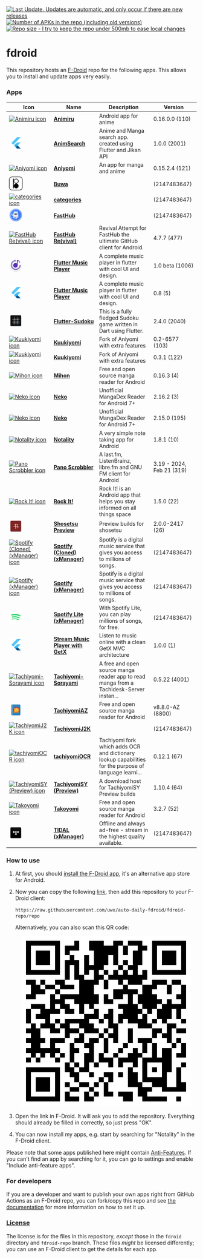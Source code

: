 [![Last Update. Updates are automatic, and only occur if there are new releases](https://img.shields.io/github/last-commit/uwx/auto-daily-fdroid?label=last%20update&style=for-the-badge)](https://github.com/uwx/auto-daily-fdroid/commits/main) [![Number of APKs in the repo (including old versions)](https://img.shields.io/badge/dynamic/json?url=https%3A%2F%2Fgithub.com%2Fuwx%2Fauto-daily-fdroid%2Fraw%2Fmain%2F.github%2Fapk-count.json&query=%24%5B0%5D&style=for-the-badge&label=APKs)](https://github.com/uwx/auto-daily-fdroid/tree/fdroid-repo/repo) [![Repo size - I try to keep the repo under 500mb to ease local changes](https://img.shields.io/github/repo-size/uwx/auto-daily-fdroid?style=for-the-badge)](https://docs.github.com/en/repositories/working-with-files/managing-large-files/about-large-files-on-github#repository-size-limits)

# fdroid
This repository hosts an [F-Droid](https://f-droid.org/) repo for the following apps. This allows you to install and update apps very easily.

### Apps

<!-- This table is auto-generated. Do not edit -->
| Icon | Name | Description | Version |
| --- | --- | --- | --- |
| <a href="https://github.com/Quickdesh/Animiru"><img src="https://raw.githubusercontent.com/uwx/auto-daily-fdroid/fdroid-repo/repo/icons/" alt="Animiru icon" width="36px" height="36px"></a> | [**Animiru**](https://github.com/Quickdesh/Animiru) | Android app for anime | 0.16.0.0 (110) |
| <a href="https://github.com/ArizArmeidi/AnimSearch"><img src="https://raw.githubusercontent.com/uwx/auto-daily-fdroid/fdroid-repo/repo/icons/com.example.anim_search.2001.png" alt="AnimSearch icon" width="36px" height="36px"></a> | [**AnimSearch**](https://github.com/ArizArmeidi/AnimSearch) | Anime and Manga search app. created using Flutter and Jikan API | 1.0.0 (2001) |
| <a href="https://github.com/jmir1/aniyomi"><img src="https://raw.githubusercontent.com/uwx/auto-daily-fdroid/fdroid-repo/repo/icons/" alt="Aniyomi icon" width="36px" height="36px"></a> | [**Aniyomi**](https://github.com/jmir1/aniyomi) | An app for manga and anime | 0.15.2.4 (121) |
| <a href=""><img src="https://raw.githubusercontent.com/uwx/auto-daily-fdroid/fdroid-repo/repo/icons/com.blackunicorn.buwa.4.png" alt="Buwa icon" width="36px" height="36px"></a> | [**Buwa**]() |  |  (2147483647) |
| <a href=""><img src="https://raw.githubusercontent.com/uwx/auto-daily-fdroid/fdroid-repo/repo/icons/" alt="categories icon" width="36px" height="36px"></a> | [**categories**]() |  |  (2147483647) |
| <a href=""><img src="https://raw.githubusercontent.com/uwx/auto-daily-fdroid/fdroid-repo/repo/icons/com.fastaccess.github.461.png" alt="FastHub icon" width="36px" height="36px"></a> | [**FastHub**]() |  |  (2147483647) |
| <a href="https://github.com/LightDestory/FastHub-RE"><img src="https://raw.githubusercontent.com/uwx/auto-daily-fdroid/fdroid-repo/repo/icons/" alt="FastHub Re(vival) icon" width="36px" height="36px"></a> | [**FastHub Re(vival)**](https://github.com/LightDestory/FastHub-RE) | Revival Attempt for FastHub the ultimate GitHub client for Android. | 4.7.7 (477) |
| <a href="https://github.com/amangautam1/flutter-musicplayer"><img src="https://raw.githubusercontent.com/uwx/auto-daily-fdroid/fdroid-repo/repo/icons/com.onedreamers.musicplayer.2006.png" alt="Flutter Music Player icon" width="36px" height="36px"></a> | [**Flutter Music Player**](https://github.com/amangautam1/flutter-musicplayer) | A complete music player in flutter with cool UI and design. | 1.0 beta (1006) |
| <a href="https://github.com/amangautam1/flutter-musicplayer"><img src="https://raw.githubusercontent.com/uwx/auto-daily-fdroid/fdroid-repo/repo/icons/com.yourcompany.musicplayer.5.png" alt="Flutter Music Player icon" width="36px" height="36px"></a> | [**Flutter Music Player**](https://github.com/amangautam1/flutter-musicplayer) | A complete music player in flutter with cool UI and design. | 0.8 (5) |
| <a href="https://github.com/VarunS2002/Flutter-Sudoku"><img src="https://raw.githubusercontent.com/uwx/auto-daily-fdroid/fdroid-repo/repo/icons/com.varuns2002.sudoku.2040.png" alt="Flutter-Sudoku icon" width="36px" height="36px"></a> | [**Flutter-Sudoku**](https://github.com/VarunS2002/Flutter-Sudoku) | This is a fully fledged Sudoku game written in Dart using Flutter. | 2.4.0 (2040) |
| <a href="https://github.com/LuftVerbot/Kuukiyomi"><img src="https://raw.githubusercontent.com/uwx/auto-daily-fdroid/fdroid-repo/repo/icons/" alt="Kuukiyomi icon" width="36px" height="36px"></a> | [**Kuukiyomi**](https://github.com/LuftVerbot/Kuukiyomi) | Fork of Aniyomi with extra features | 0.2-6577 (103) |
| <a href="https://github.com/LuftVerbot/Kuukiyomi"><img src="https://raw.githubusercontent.com/uwx/auto-daily-fdroid/fdroid-repo/repo/icons/" alt="Kuukiyomi icon" width="36px" height="36px"></a> | [**Kuukiyomi**](https://github.com/LuftVerbot/Kuukiyomi) | Fork of Aniyomi with extra features | 0.3.1 (122) |
| <a href="https://github.com/mihonapp/mihon"><img src="https://raw.githubusercontent.com/uwx/auto-daily-fdroid/fdroid-repo/repo/icons/" alt="Mihon icon" width="36px" height="36px"></a> | [**Mihon**](https://github.com/mihonapp/mihon) | Free and open source manga reader for Android | 0.16.3 (4) |
| <a href="https://github.com/CarlosEsco/Neko"><img src="https://raw.githubusercontent.com/uwx/auto-daily-fdroid/fdroid-repo/repo/icons/" alt="Neko icon" width="36px" height="36px"></a> | [**Neko**](https://github.com/CarlosEsco/Neko) | Unofficial MangaDex Reader for Android 7+ | 2.16.2 (3) |
| <a href="https://github.com/CarlosEsco/Neko"><img src="https://raw.githubusercontent.com/uwx/auto-daily-fdroid/fdroid-repo/repo/icons/" alt="Neko icon" width="36px" height="36px"></a> | [**Neko**](https://github.com/CarlosEsco/Neko) | Unofficial MangaDex Reader for Android 7+ | 2.15.0 (195) |
| <a href="https://github.com/xarantolus/notality"><img src="https://raw.githubusercontent.com/uwx/auto-daily-fdroid/fdroid-repo/repo/icons/io.github.xarantolus.notality.10.png" alt="Notality icon" width="36px" height="36px"></a> | [**Notality**](https://github.com/xarantolus/notality) | A very simple note taking app for Android | 1.8.1 (10) |
| <a href="https://github.com/kawaiiDango/pScrobbler"><img src="https://raw.githubusercontent.com/uwx/auto-daily-fdroid/fdroid-repo/repo/icons/" alt="Pano Scrobbler icon" width="36px" height="36px"></a> | [**Pano Scrobbler**](https://github.com/kawaiiDango/pScrobbler) | A last.fm, ListenBrainz, libre.fm and GNU FM client for Android | 3.19 - 2024, Feb 21 (319) |
| <a href="https://github.com/xarantolus/rockit"><img src="https://raw.githubusercontent.com/uwx/auto-daily-fdroid/fdroid-repo/repo/icons/" alt="Rock It! icon" width="36px" height="36px"></a> | [**Rock It!**](https://github.com/xarantolus/rockit) | Rock It! is an Android app that helps you stay informed on all things space | 1.5.0 (22) |
| <a href="https://github.com/shosetsuorg/shosetsu-preview"><img src="https://raw.githubusercontent.com/uwx/auto-daily-fdroid/fdroid-repo/repo/icons/com.github.doomsdayrs.apps.shosetsu.debug.26.png" alt="Shosetsu Preview icon" width="36px" height="36px"></a> | [**Shosetsu Preview**](https://github.com/shosetsuorg/shosetsu-preview) | Preview builds for shosetsu | 2.0.0-2417 (26) |
| <a href="https://github.com/Team-xManager/xManager"><img src="https://raw.githubusercontent.com/uwx/auto-daily-fdroid/fdroid-repo/repo/icons/" alt="Spotify (Cloned) (xManager) icon" width="36px" height="36px"></a> | [**Spotify (Cloned) (xManager)**](https://github.com/Team-xManager/xManager) | Spotify is a digital music service that gives you access to millions of songs. |  (2147483647) |
| <a href="https://github.com/Team-xManager/xManager"><img src="https://raw.githubusercontent.com/uwx/auto-daily-fdroid/fdroid-repo/repo/icons/" alt="Spotify (xManager) icon" width="36px" height="36px"></a> | [**Spotify (xManager)**](https://github.com/Team-xManager/xManager) | Spotify is a digital music service that gives you access to millions of songs. |  (2147483647) |
| <a href="https://github.com/Team-xManager/xManager"><img src="https://raw.githubusercontent.com/uwx/auto-daily-fdroid/fdroid-repo/repo/icons/com.spotify.lite.106326.png" alt="Spotify Lite (xManager) icon" width="36px" height="36px"></a> | [**Spotify Lite (xManager)**](https://github.com/Team-xManager/xManager) | With Spotify Lite, you can play millions of songs, for free. |  (2147483647) |
| <a href="https://github.com/vellt/GetX-Stream-Music-Player-Flutter"><img src="https://raw.githubusercontent.com/uwx/auto-daily-fdroid/fdroid-repo/repo/icons/com.example.music_player_fluttter.1.png" alt="Stream Music Player with GetX icon" width="36px" height="36px"></a> | [**Stream Music Player with GetX**](https://github.com/vellt/GetX-Stream-Music-Player-Flutter) | Listen to music online with a clean GetX MVC architecture | 1.0.0 (1) |
| <a href="https://github.com/Suwayomi/Tachidesk-Sorayomi"><img src="https://raw.githubusercontent.com/uwx/auto-daily-fdroid/fdroid-repo/repo/icons/" alt="Tachiyomi-Sorayami icon" width="36px" height="36px"></a> | [**Tachiyomi-Sorayami**](https://github.com/Suwayomi/Tachidesk-Sorayomi) | A free and open source manga reader app to read manga from a Tachidesk-Server instan... | 0.5.22 (4001) |
| <a href="https://github.com/az4521/TachiyomiAZ"><img src="https://raw.githubusercontent.com/uwx/auto-daily-fdroid/fdroid-repo/repo/icons/eu.kanade.tachiyomi.az.8800.png" alt="TachiyomiAZ icon" width="36px" height="36px"></a> | [**TachiyomiAZ**](https://github.com/az4521/TachiyomiAZ) | Free and open source manga reader for Android | v8.8.0-AZ (8800) |
| <a href=""><img src="https://raw.githubusercontent.com/uwx/auto-daily-fdroid/fdroid-repo/repo/icons/" alt="TachiyomiJ2K icon" width="36px" height="36px"></a> | [**TachiyomiJ2K**]() |  |  (2147483647) |
| <a href="https://github.com/Rattlehead15/tachiyomiOCR"><img src="https://raw.githubusercontent.com/uwx/auto-daily-fdroid/fdroid-repo/repo/icons/" alt="tachiyomiOCR icon" width="36px" height="36px"></a> | [**tachiyomiOCR**](https://github.com/Rattlehead15/tachiyomiOCR) | Tachiyomi fork which adds OCR and dictionary lookup capabilities for the purpose of language learni... | 0.12.1 (67) |
| <a href="https://github.com/jobobby04/TachiyomiSYPreview"><img src="https://raw.githubusercontent.com/uwx/auto-daily-fdroid/fdroid-repo/repo/icons/" alt="TachiyomiSY (Preview) icon" width="36px" height="36px"></a> | [**TachiyomiSY (Preview)**](https://github.com/jobobby04/TachiyomiSYPreview) | A download host for TachiyomiSY Preview builds | 1.10.4 (64) |
| <a href="https://github.com/CrepeTF/Takoyomi"><img src="https://raw.githubusercontent.com/uwx/auto-daily-fdroid/fdroid-repo/repo/icons/" alt="Takoyomi icon" width="36px" height="36px"></a> | [**Takoyomi**](https://github.com/CrepeTF/Takoyomi) | Free and open source manga reader for Android | 3.2.7 (52) |
| <a href="https://github.com/Team-xManager/xManager"><img src="https://raw.githubusercontent.com/uwx/auto-daily-fdroid/fdroid-repo/repo/icons/com.aspiro.tidal.1151.png" alt="TIDAL (xManager) icon" width="36px" height="36px"></a> | [**TIDAL (xManager)**](https://github.com/Team-xManager/xManager) | Offline and always ad-free - stream in the highest quality available. |  (2147483647) |
<!-- end apps table -->

### How to use
1. At first, you should [install the F-Droid app](https://f-droid.org/), it's an alternative app store for Android.
2. Now you can copy the following [link](https://raw.githubusercontent.com/uwx/auto-daily-fdroid/fdroid-repo/repo), then add this repository to your F-Droid client:

    ```
    https://raw.githubusercontent.com/uwx/auto-daily-fdroid/fdroid-repo/repo
    ```

    Alternatively, you can also scan this QR code:

    <p align="center">
      <img src=".github/qrcode.png?raw=true" alt="F-Droid repo QR code"/>
    </p>

3. Open the link in F-Droid. It will ask you to add the repository. Everything should already be filled in correctly, so just press "OK".
4. You can now install my apps, e.g. start by searching for "Notality" in the F-Droid client.

Please note that some apps published here might contain [Anti-Features](https://f-droid.org/en/docs/Anti-Features/). If you can't find an app by searching for it, you can go to settings and enable "Include anti-feature apps".

### For developers
If you are a developer and want to publish your own apps right from GitHub Actions as an F-Droid repo, you can fork/copy this repo and see  [the documentation](setup.md) for more information on how to set it up.

### [License](LICENSE)
The license is for the files in this repository, *except* those in the `fdroid` directory and `fdroid-repo` branch. These files *might* be licensed differently; you can use an F-Droid client to get the details for each app.
